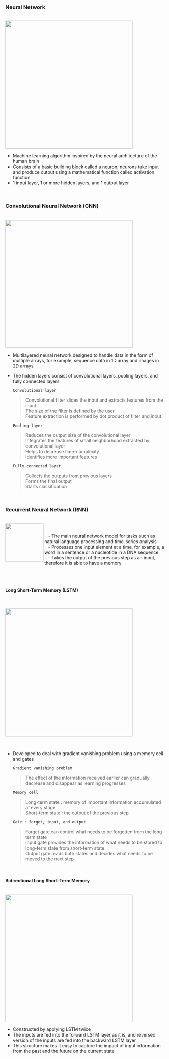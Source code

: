 ### Neural Network
<br/>
<img src="https://github.com/mj0410/TFBS-Prediction/blob/main/IMAGE/NeuralNetwork.png" width="400"><br/>

- Machine learning algorithm inspired by the neural architecture of the human brain
- Consists of a basic building block called a neuron; neurons take input and produce output using a mathematical function called activation function
- 1 input layer, 1 or more hidden layers, and 1 output layer

<br/>

### Convolutional Neural Network (CNN)
<br/>
<img src="https://github.com/mj0410/TFBS-Prediction/blob/main/IMAGE/CNN.png" width="400"><br/>

- Multilayered neural network designed to handle data in the form of multiple arrays, for example, sequence data in 1D array and images in 2D arrays 
- The hidden layers consist of convolutional layers, pooling layers, and fully connected layers

    `Convolutional layer` 
    > Convolutional filter slides the input and extracts features from the input <br/>
    > The size of the filter is defined by the user <br/>
    > Feature extraction is performed by dot product of filter and input <br/>
    
    `Pooling layer`
    > Reduces the output size of the convolutional layer <br/>
    > Integrates the features of small neighborhood extracted by convolutional layer <br/>
    > Helps to decrease time-complexity <br/>
    > Identifies more important features

    `Fully connected layer`
    > Collects the outputs from previous layers <br/>
    > Forms the final output <br/>
    > Starts classification

<br/>

### Recurrent Neural Network (RNN)

<br/>

<img src="https://github.com/mj0410/TFBS-Prediction/blob/main/IMAGE/RNN.png" align="left" width="120">

<br/>

&nbsp;&nbsp; - The main neural network model for tasks such as natural language processing and time-series analysis <br/>
&nbsp;&nbsp; - Processes one input element at a time, for example, a word in a sentence or a nucleotide in a DNA sequence <br/>
&nbsp;&nbsp; - Takes the output of the previous step as an input, therefore it is able to have a memory

<br clear="left"/>
<br/>

#### Long Short-Term Memory (LSTM)

<br/>

[<img src="https://github.com/mj0410/TFBS-Prediction/blob/main/IMAGE/LSTM.png" width="400">](https://www.semanticscholar.org/paper/Accident-Scenario-Generation-with-Recurrent-Neural-Jenkins-Gee/4bb261e727835aca4ac4b61a6147ab5d84aab709)

<br/>

- Developed to deal with gradient vanishing problem using a memory cell and gates

    `Gradient vanishing problem`
    > The effect of the information received earlier can gradually decrease and disappear as learning progresses

    `Memory cell`
    > Long-term state : memory of important information accumulated at every stage <br/>
    > Short-term state : the output of the previous step 
    
    `Gate : forget, input, and output`
    > Forget gate can control what needs to be forgotten from the long-term state <br/>
    > Input gate provides the information of what needs to be stored to long-term state from short-term state <br/>
    > Output gate reads both states and decides what needs to be moved to the next step

<br/>

#### Bidirectional Long Short-Term Memory

<br/>

<img src="https://github.com/mj0410/TFBS-Prediction/blob/main/IMAGE/Bi-LSTM.png" width="400">

<br/>

- Constructed by applying LSTM twice 
- The inputs are fed into the forward LSTM layer as it is, and reversed version of the inputs are fed into the backward LSTM layer
- This structure makes it easy to capture the impact of input information from the past and the future on the current state
